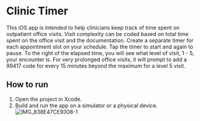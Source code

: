 # Clinic Timer

This iOS app is intended to help clinicians keep track of time spent on outpatient office visits. Visit complexity can be coded based on total time spent on the office visit and the documentation.  Create a separate timer for each appointment slot on your schedule.  Tap the timer to start and again to pause.  To the right of the elapsed time, you will see what level of visit, 1 - 5, your encounter is.  For very prolonged office visits, it will prompt to add a 99417 code for every 15 minutes beyond the maximum for a level 5 visit. 

## How to run

1. Open the project in Xcode.
2. Build and run the app on a simulator or a physical device.
![IMG_838E47CE9308-1](https://github.com/user-attachments/assets/a0f55cca-de77-46f9-ae73-69f574d55fbb)
